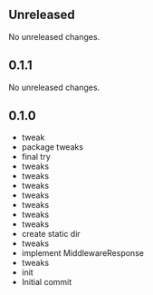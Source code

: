 ## Unreleased

No unreleased changes.

## 0.1.1

No unreleased changes.

## 0.1.0

- tweak
- package tweaks
- final try
- tweaks
- tweaks
- tweaks
- tweaks
- tweaks
- tweaks
- tweaks
- create static dir
- tweaks
- implement MiddlewareResponse
- tweaks
- init
- Initial commit
